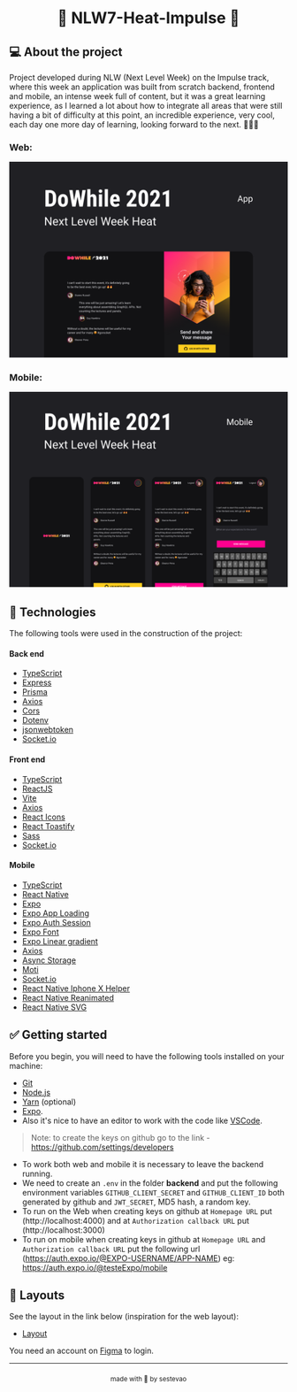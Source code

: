 <h1 align="center">🚀 NLW7-Heat-Impulse 🚀</h1>

## 💻 About the project

Project developed during NLW (Next Level Week) on the Impulse track, where this week an application was built from scratch backend, frontend and mobile, an intense week full of content, but it was a great learning experience, as I learned a lot about how to integrate all areas that were still having a bit of difficulty at this point, an incredible experience, very cool, each day one more day of learning, looking forward to the next. 🚀🚀🚀

### Web:

<p align="center">
  <img src=".github/Capa.png" alt="webDowhile" />
</p>

### Mobile:

<p align="center">
  <img src=".github/MobileCapa.png" alt="mobileDowhile" />
</p>

## 🧪 Technologies

The following tools were used in the construction of the project:

#### Back end

- [TypeScript](https://www.typescriptlang.org/)
- [Express](https://expressjs.com/en/starter/installing.html)
- [Prisma](https://www.prisma.io/docs/)
- [Axios](https://axios-http.com/docs/intro)
- [Cors](https://socket.io/docs/v3/handling-cors/)
- [Dotenv](https://openbase.com/js/dotenv/)
- [jsonwebtoken](https://jwt.io/libraries)
- [Socket.io](https://socket.io/docs/v4/)

#### Front end

- [TypeScript](https://www.typescriptlang.org/docs/handbook/utility-types.html)
- [ReactJS](https://reactjs.org/docs/getting-started.html)
- [Vite](https://vitejs.dev/)
- [Axios](https://axios-http.com/docs/intro)
- [React Icons](https://react-icons.github.io/react-icons/)
- [React Toastify](https://fkhadra.github.io/react-toastify/introduction)
- [Sass](https://sass-lang.com/documentation)
- [Socket.io](https://socket.io/docs/v4/client-api/)

#### Mobile

- [TypeScript](https://www.typescriptlang.org/docs/handbook/utility-types.html)
- [React Native](https://reactnative.dev/docs/getting-started)
- [Expo](https://docs.expo.dev/)
- [Expo App Loading](https://docs.expo.dev/versions/latest/sdk/app-loading/)
- [Expo Auth Session](https://docs.expo.dev/versions/latest/sdk/auth-session/)
- [Expo Font](https://docs.expo.dev/versions/latest/sdk/font/)
- [Expo Linear gradient](https://docs.expo.dev/versions/latest/sdk/linear-gradient/)
- [Axios](https://axios-http.com/docs/intro)
- [Async Storage](https://reactnative.dev/docs/asyncstorage)
- [Moti](https://moti.fyi/)
- [Socket.io](https://socket.io/docs/v4/client-api/)
- [React Native Iphone X Helper](https://www.npmjs.com/package/react-native-iphone-x-helper)
- [React Native Reanimated](https://docs.expo.dev/versions/latest/sdk/reanimated/)
- [React Native SVG](https://docs.expo.dev/versions/latest/sdk/svg/)

## ✅ Getting started

Before you begin, you will need to have the following tools installed on your machine:

- [Git](https://git-scm.com/)
- [Node.js](https://nodejs.org/en/)
- [Yarn](https://yarnpkg.com/) (optional)
- [Expo](https://expo.dev/).
- Also it's nice to have an editor to work with the code like [VSCode](https://code.visualstudio.com/).

> Note: to create the keys on github go to the link - https://github.com/settings/developers

- To work both web and mobile it is necessary to leave the backend running.
- We need to create an `.env` in the folder **backend** and put the following environment variables `GITHUB_CLIENT_SECRET` and `GITHUB_CLIENT_ID` both generated by github and `JWT_SECRET`, MD5 hash, a random key.
- To run on the Web when creating keys on github at `Homepage URL` put (http://localhost:4000) and at `Authorization callback URL` put (http://localhost:3000)
- To run on mobile when creating keys in github at `Homepage URL` and `Authorization callback URL` put the following url (https://auth.expo.io/@EXPO-USERNAME/APP-NAME) eg: https://auth.expo.io/@testeExpo/mobile

## 🎨 Layouts

See the layout in the link below (inspiration for the web layout):

- [Layout](https://www.figma.com/community/file/1031699316177416916)

You need an account on [Figma](http://figma.com/) to login.

---

<p align="center"><sub>made with 💜 by sestevao</sub></p>
